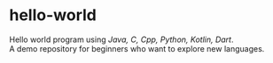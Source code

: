 # hello-world
Hello world program using <i>Java, C, Cpp, Python, Kotlin, Dart</i>.<br>
A demo repository for beginners who want to explore new languages.
